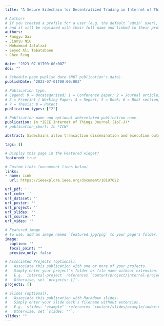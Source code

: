 ```yaml
---
title: "A Secure Sidechain for Decentralized Trading in Internet of Things"

# Authors
# If you created a profile for a user (e.g. the default `admin` user), write the username (folder name) here 
# and it will be replaced with their full name and linked to their profile.
authors:
- Fangyu Gai
- Jianyu Niu
- Mohammad Jalalzai
- Seyed Ali Tabatabaee
- Chen Feng

date: "2023-07-01T00:00:00Z"
doi: ""

# Schedule page publish date (NOT publication's date).
publishDate: "2023-07-01T00:00:00Z"

# Publication type.
# Legend: 0 = Uncategorized; 1 = Conference paper; 2 = Journal article;
# 3 = Preprint / Working Paper; 4 = Report; 5 = Book; 6 = Book section;
# 7 = Thesis; 8 = Patent
publication_types: ["2"]

# Publication name and optional abbreviated publication name.
publication: In *IEEE Internet of Things Journal (IoT-J)*
# publication_short: In *ICW*

abstract: Sidechains allow transaction dissemination and execution outside the blockchain main network (i.e., the mainchain), enabling a scalable, efficient, and secure financial infrastructure for the Internet of Things (IoT) without trusting any central authority. Existing sidechains either have online requirements or rely on intensive computation on a central operator, which does not meet the needs of IoT for dynamic changes and high performance. This paper proposes an alternative sidechain construction, called Cumulus, which meets the needs of IoT by leveraging the classic Byzantine fault-tolerant (BFT) consensus protocols such as PBFT that have commonly been applied in permissioned blockchains. Cumulus builds BFT-based sidechains atop public blockchains (e.g., Ethereum) using smart contracts and ensures the bidirectional safety of users’ assets. Cumulus sidechains periodically interact with the mainchain and submit checkpoints through representatives selected in an efficient and decentralized manner. The experiments show that Cumulus sidechains outperform rollup-based sidechains, and state-of-the-art sidechain constructions, achieving two and three orders of magnitude improvement in throughput and latency while retaining comparable operational cost.

tags: []

# Display this page in the Featured widget?
featured: true

# Custom links (uncomment lines below)
links:
- name: Link
  url: https://ieeexplore.ieee.org/document/10197622

url_pdf: ''
url_code: ''
url_dataset: ''
url_poster: ''
url_project: ''
url_slides: ''
url_source: ''
url_video: ''

# Featured image
# To use, add an image named `featured.jpg/png` to your page's folder. 
image:
  caption: ''
  focal_point: ""
  preview_only: false

# Associated Projects (optional).
#   Associate this publication with one or more of your projects.
#   Simply enter your project's folder or file name without extension.
#   E.g. `internal-project` references `content/project/internal-project/index.md`.
#   Otherwise, set `projects: []`.
projects: []

# Slides (optional).
#   Associate this publication with Markdown slides.
#   Simply enter your slide deck's filename without extension.
#   E.g. `slides: "example"` references `content/slides/example/index.md`.
#   Otherwise, set `slides: ""`.
slides: ""
---
```


